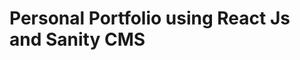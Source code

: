 # Personal Portfolio using React Js and Sanity CMS

<!-- ### [YouTube Tutorial](https://youtu.be/3HNyXCPDQ7Q) -->
